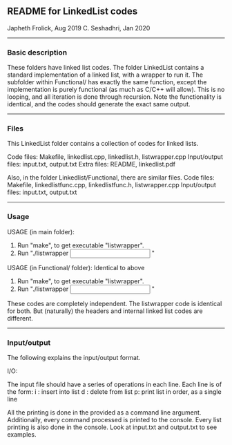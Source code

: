 ## README for LinkedList codes ##

Japheth Frolick, Aug 2019
C. Seshadhri, Jan 2020

*****

### Basic description ###

These folders have linked list codes. The folder LinkedList contains a standard implementation of a linked list, with a wrapper to run it.
The subfolder within Functional/ has exactly the same function, except the implementation is purely functional (as much as C/C++ will allow). This is no looping, and all iteration is done through recursion.
Note the functionality is identical, and the codes should generate the exact same output.

----------------------------------------------------

### Files ###

This LinkedList folder contains a collection of codes for linked lists.

Code files: Makefile, linkedlist.cpp, linkedlist.h, listwrapper.cpp 
Input/output files: input.txt, output.txt 
Extra files: README, linkedlist.pdf

Also, in the folder Linkedlist/Functional, there are similar files.
Code files: Makefile, linkedlistfunc.cpp, linkedlistfunc.h, listwrapper.cpp 
Input/output files: input.txt, output.txt 

______

### Usage ###


USAGE (in main folder):
1) Run "make", to get executable "listwrapper".
2) Run "./listwrapper <INPUT FILE> <OUTPUT FILE>"

USAGE (in Functional/ folder): Identical to above
1) Run "make", to get executable "listwrapper".
2) Run "./listwrapper <INPUT FILE> <OUTPUT FILE>"

These codes are completely independent. The listwrapper code is identical for both. But (naturally) the headers and internal linked list codes are different.

----------------------------------------------------

### Input/output ###

The following explains the input/output format.

I/O:

The input file should have a series of operations in each line. Each line is of the form:
i <INT>: insert <INT> into list
d <INT>: delete <INT> from list
p: print list in order, as a single line

All the printing is done in the <OUTPUT FILE> provided as a command line argument. Additionally, every command processed is printed to the console. Every list printing is also done in the console.
Look at input.txt and output.txt to see examples.
